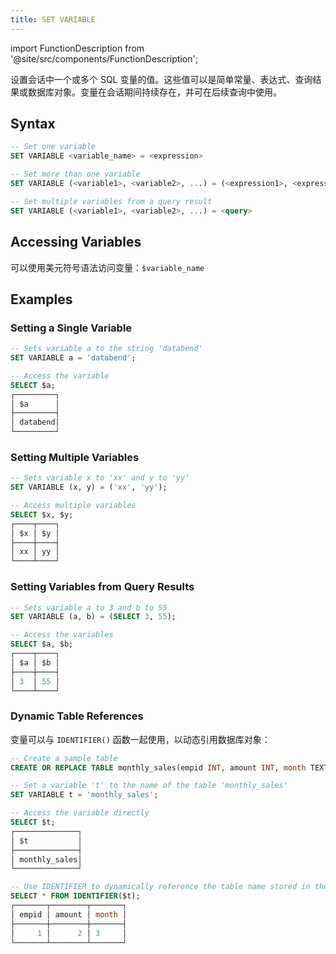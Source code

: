 ```yaml
---
title: SET VARIABLE
---
```

import FunctionDescription from '@site/src/components/FunctionDescription';

<FunctionDescription description="Introduced or updated: v1.2.609"/>

设置会话中一个或多个 SQL 变量的值。这些值可以是简单常量、表达式、查询结果或数据库对象。变量在会话期间持续存在，并可在后续查询中使用。

## Syntax

```sql
-- Set one variable
SET VARIABLE <variable_name> = <expression>

-- Set more than one variable
SET VARIABLE (<variable1>, <variable2>, ...) = (<expression1>, <expression2>, ...)

-- Set multiple variables from a query result
SET VARIABLE (<variable1>, <variable2>, ...) = <query>
```

## Accessing Variables

可以使用美元符号语法访问变量：`$variable_name`

## Examples

### Setting a Single Variable

```sql
-- Sets variable a to the string 'databend'
SET VARIABLE a = 'databend'; 

-- Access the variable
SELECT $a;
┌─────────┐
│ $a      │
├─────────┤
│ databend│
└─────────┘
```

### Setting Multiple Variables

```sql
-- Sets variable x to 'xx' and y to 'yy'
SET VARIABLE (x, y) = ('xx', 'yy');

-- Access multiple variables
SELECT $x, $y;
┌────┬────┐
│ $x │ $y │
├────┼────┤
│ xx │ yy │
└────┴────┘
```

### Setting Variables from Query Results

```sql
-- Sets variable a to 3 and b to 55
SET VARIABLE (a, b) = (SELECT 3, 55); 

-- Access the variables
SELECT $a, $b;
┌────┬────┐
│ $a │ $b │
├────┼────┤
│ 3  │ 55 │
└────┴────┘
```

### Dynamic Table References

变量可以与 `IDENTIFIER()` 函数一起使用，以动态引用数据库对象：

```sql
-- Create a sample table
CREATE OR REPLACE TABLE monthly_sales(empid INT, amount INT, month TEXT) AS SELECT 1, 2, '3';

-- Set a variable 't' to the name of the table 'monthly_sales'
SET VARIABLE t = 'monthly_sales';

-- Access the variable directly
SELECT $t;
┌──────────────┐
│ $t           │
├──────────────┤
│ monthly_sales│
└──────────────┘

-- Use IDENTIFIER to dynamically reference the table name stored in the variable 't'
SELECT * FROM IDENTIFIER($t);
┌───────┬────────┬───────┐
│ empid │ amount │ month │
├───────┼────────┼───────┤
│     1 │      2 │ 3     │
└───────┴────────┴───────┘
```